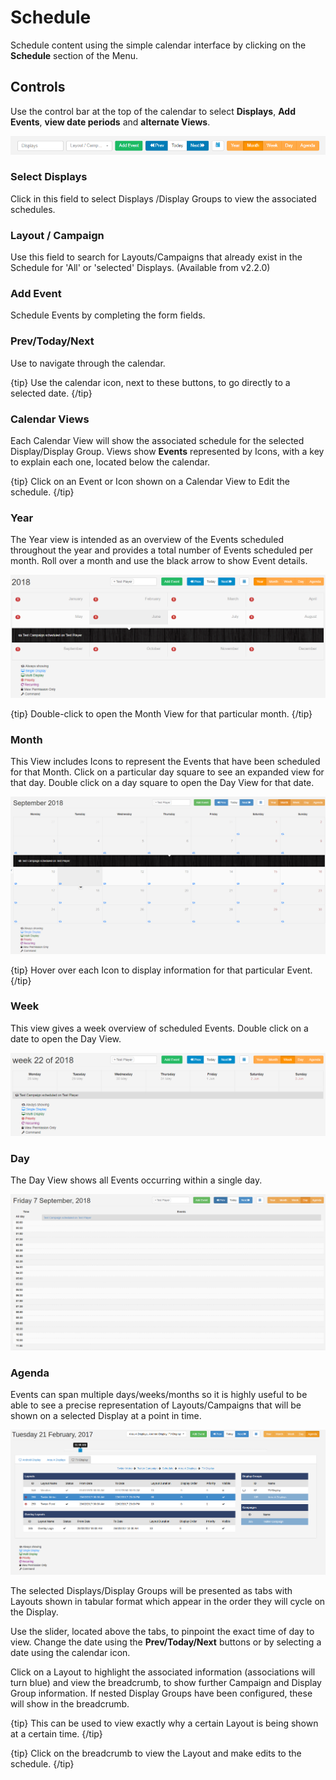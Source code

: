 <!--toc=scheduling-->

# Schedule

Schedule content using the simple calendar interface by clicking on the **Schedule** section of the Menu. 

## Controls

Use the control bar at the top of the calendar to select **Displays**, **Add Events**, **view date periods** and **alternate Views**.

![Schedule Controls](img/schedule_controls.png)

### Select Displays

Click in this field to select Displays /Display Groups to view the associated schedules.

### Layout / Campaign

Use this field to search for Layouts/Campaigns that already exist in the Schedule for 'All' or 'selected' Displays. (Available from v2.2.0)

### Add Event

Schedule Events by completing the form fields.

### Prev/Today/Next

Use to navigate through the calendar.

{tip}
Use the calendar icon, next to these buttons, to go directly to a selected date.
{/tip}

### Calendar Views

Each Calendar View will show the associated schedule for the selected Display/Display Group. Views show **Events** represented by Icons, with a key to explain each one, located below the calendar. 

{tip}
Click on an Event or Icon shown on a Calendar View to Edit the schedule.
 {/tip}

### Year

The Year view is intended as an overview of the Events scheduled throughout the year and provides a total number of Events scheduled per month. Roll over a month and use the black arrow to show Event details.

![Schedule Year View](img/schedule_year_view.png)

{tip}
Double-click to open the Month View for that particular month.
{/tip}



### Month

This View includes Icons to represent the Events that have been scheduled for that Month. Click on a particular day square to see an expanded view for that day. Double click on a day square to open the Day View for that date.

![Schedule Month View](img/schedule_month_view.png)

{tip}
Hover over each Icon to display information for that particular Event.
{/tip}



### Week

This view gives a week overview of scheduled Events. Double click on a date to open the Day View.

![Schedule Week View](img/scheduled_week_view.png)



### Day

The Day View shows all Events occurring within a single day.

![Schedule Day View](img/schedule_day_view.png)



### Agenda

Events can span multiple days/weeks/months so it is highly useful to be able to see a precise representation of Layouts/Campaigns that will be shown on a selected Display at a point in time.

![Agenda View](img/scheduling_calendar_agenda.png)

The selected Displays/Display Groups will be presented as tabs with Layouts shown in tabular format which appear in the order they will cycle on the Display.

Use the slider, located above the tabs, to pinpoint the exact time of day to view. Change the date using the **Prev/Today/Next** buttons or by selecting a date using the calendar icon.

Click on a Layout to highlight the associated information (associations will turn blue) and view the breadcrumb, to show further Campaign and Display Group information. If nested Display Groups have been configured, these will show in the breadcrumb.

{tip}
This can be used to view exactly why a certain Layout is being shown at a certain time.
{/tip}

{tip}
Click on the breadcrumb to view the Layout and make edits to the schedule.
{/tip}